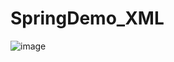 # SpringDemo_XML
![image](https://user-images.githubusercontent.com/64383152/183128572-bd0bf17f-9b6b-4561-bab1-1a4b2822d47f.png)


